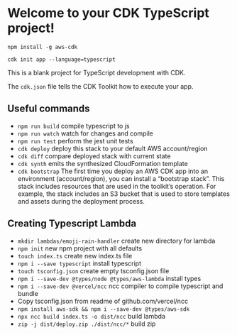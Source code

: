 # Welcome to your CDK TypeScript project!

`npm install -g aws-cdk`

`cdk init app --language=typescript`

This is a blank project for TypeScript development with CDK.

The `cdk.json` file tells the CDK Toolkit how to execute your app.

## Useful commands

 * `npm run build`   compile typescript to js
 * `npm run watch`   watch for changes and compile
 * `npm run test`    perform the jest unit tests
 * `cdk deploy`      deploy this stack to your default AWS account/region
 * `cdk diff`        compare deployed stack with current state
 * `cdk synth`       emits the synthesized CloudFormation template
 * `cdk bootstrap`   The first time you deploy an AWS CDK app into an environment (account/region), you can install a “bootstrap stack”. This stack includes resources that are used in the toolkit’s operation. For example, the stack includes an S3 bucket that is used to store templates and assets during the deployment process.


## Creating Typescript Lambda
 * `mkdir lambdas/emoji-rain-handler`   create new directory for lambda
 * `npm init`                           new npm project with all defaults
 * `touch index.ts`                     create new index.ts file
 * `npm i --save typescript`            install typescript
 * `touch tsconfig.json`                create empty tsconfig.json file
 * `npm i --save-dev @types/node @types/aws-lambda`       install types
 * `npm i --save-dev @vercel/ncc`       ncc compiler to compile typescript and bundle
 * Copy tsconfig.json from readme of github.com/vercel/ncc
 * `npm install aws-sdk && npm i --save-dev @types/aws-sdk`
 * `npx ncc build index.ts -o dist/ncc`             build lambda 
 * `zip -j dist/deploy.zip ./dist/ncc/*`           build zip